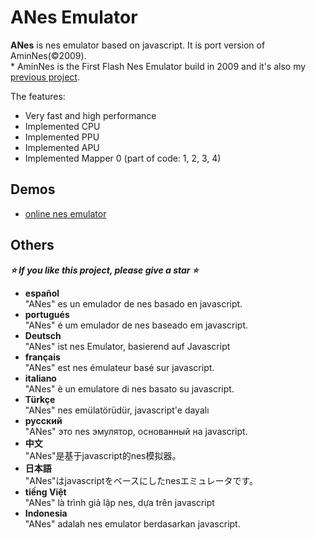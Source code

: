 
ANes Emulator
================
**ANes** is nes emulator based on javascript. It is port version of AminNes(©2009).  
\* AminNes is the First Flash Nes Emulator build in 2009 and it's also my [previous project](https://code.google.com/archive/p/aminnes/).

The features:
* Very fast and high performance
* Implemented CPU
* Implemented PPU
* Implemented APU
* Implemented Mapper 0 (part of code: 1, 2, 3, 4)
  
Demos 
----------------
* [online nes emulator](https://amin2312.github.io/ANes/release/index.html)

Others
----------------
***⭐ If you like this project, please give a star ⭐***
+ **español**  
"ANes" es un emulador de nes basado en javascript.
+ **portugués**  
"ANes" é um emulador de nes baseado em javascript.
+ **Deutsch**  
"ANes" ist nes Emulator, basierend auf Javascript
+ **français**  
"ANes" est nes émulateur basé sur javascript.
+ **italiano**  
"ANes" è un emulatore di nes basato su javascript.
+ **Türkçe**  
"ANes" nes emülatörüdür, javascript'e dayalı
+ **русский**  
"ANes" это nes эмулятор, основанный на javascript.
+ **中文**  
"ANes"是基于javascript的nes模拟器。
+ **日本語**  
"ANes"はjavascriptをベースにしたnesエミュレータです。
+ **tiếng Việt**  
"ANes" là trình giả lập nes, dựa trên javascript
+ **Indonesia**  
"ANes" adalah nes emulator berdasarkan javascript.
